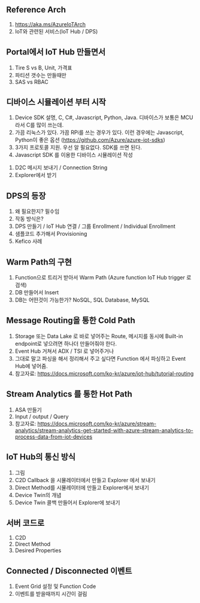 ## Reference Arch 
 1. https://aka.ms/AzureIoTArch
 1. IoT와 관련된 서비스(IoT Hub / DPS)

## Portal에서 IoT Hub 만들면서 

 1. Tire S vs B, Unit, 가격표 
 1. 파티션 갯수는 만들때만
 1. SAS vs RBAC 

## 디바이스 시뮬레이션 부터 시작 

 1. Device SDK 설명, C, C#, Javascript, Python, Java. 디바이스가 보통은 MCU 라서 C를 많이 쓰는데. 
 1. 가끔 리눅스가 있다. 가끔 RPi를 쓰는 경우가 있다. 이런 경우에는 Javascript, Python이 좋은 옵션  (https://github.com/Azure/azure-iot-sdks)
 1. 3가지 프로토콜 지원. 우선 알 필요없다. SDK를 쓰면 된다. 
 1. Javascript SDK 를 이용한 디바이스 시뮬레이션 작성 
   1) D2C 메시지 보내기 / Connection String
   2) Explorer에서 받기 

## DPS의 등장 
 1. 왜 필요한지? 필수임 
 1. 작동 방식은? 
 1. DPS 만들기 / IoT Hub 연결 / 그룹 Enrollment / Individual Enrollment
 1. 샘플코드 추가해서 Provisioning 
 1. Kefico 사례

## Warm Path의 구현 
 1.  Function으로 트리거 받아서 Warm Path (Azure function IoT Hub trigger 로 검색)
 1. DB 만들어서 Insert
 1. DB는 어떤것이 가능한가? NoSQL, SQL Database, MySQL 

## Message Routing을 통한 Cold Path 
 1. Storage 또는 Data Lake 로 바로 넣어주는 Route, 메시지를 동시에 Built-in endpoint로 넣으려면 하나더 만들어줘야 한다. 
 1. Event Hub 거쳐서 ADX / TSI 로 넣어주거나 
 1. 그대로 말고 파싱을 해서 정리해서 주고 싶다면 Function 에서 파싱하고 Event Hub에 넣어줌. 
 1. 참고자료: https://docs.microsoft.com/ko-kr/azure/iot-hub/tutorial-routing

## Stream Analytics 를 통한 Hot Path 
 1. ASA 만들기 
 1. Input / output / Query 
 1. 참고자료: https://docs.microsoft.com/ko-kr/azure/stream-analytics/stream-analytics-get-started-with-azure-stream-analytics-to-process-data-from-iot-devices

## IoT Hub의 통신 방식
 1. 그림 
 1. C2D Callback 을 시뮬레이터에서 만들고 Explorer 에서 보내기 
 1. Direct Method를 시뮬레이터에 만들고 Explorer에서 보내기 
 1. Device Twin의 개념
 1. Device Twin 콜백 만들어서 Explorer에 보내기 

## 서버 코드로 
 1. C2D 
 1. Direct Method 
 1. Desired Properties 

## Connected / Disconnected 이벤트 

 1. Event Grid 설정 및 Function Code 
 1. 이벤트를 받을때까지 시간이 걸림